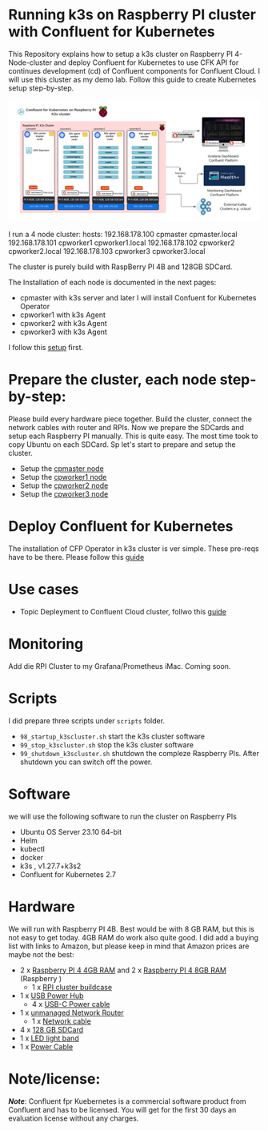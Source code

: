 # Running k3s on Raspberry PI cluster with Confluent for Kubernetes

This Repository explains how to setup a k3s cluster on Raspberry PI 4-Node-cluster and deploy Confluent for Kubernetes to use CFK API for continues development (cd) of Confluent components for Confluent Cloud. I will use this cluster as my demo lab.
Follow this guide to create Kubernetes setup step-by-step.

![RPI k3s cluster with CFK](img/ConfluentforKubernetesonRaspberryPIk3scluster.png)

I run a 4 node cluster:
hosts:
192.168.178.100 cpmaster cpmaster.local
192.168.178.101 cpworker1 cpworker1.local
192.168.178.102 cpworker2 cpworker2.local
192.168.178.103 cpworker3 cpworker3.local

The cluster is purely build with RaspBerry PI 4B and 128GB SDCard.

The Installation of each node is documented in the next pages:
* cpmaster with k3s server and later I will install Confuent for Kubernetes Operator
* cpworker1 with k3s Agent
* cpworker2 with k3s Agent
* cpworker3 with k3s Agent

I follow this [setup](https://gist.github.com/syncom/7c6e90708bc28cc9ede2c3245c203e32) first.

# Prepare the cluster, each node step-by-step:

Please build every hardware piece together. Build the cluster, connect the network cables with router and RPIs. Now we prepare the SDCards and setup each Raspberry PI manually. This is quite easy. The most time took to copy Ubuntu on each SDCard.
Sp let's start to prepare and setup the cluster.

* Setup the [cpmaster node](cpmaster.md)
* Setup the [cpworker1 node](cpworker1.md)
* Setup the [cpworker2 node](cpworker2.md)
* Setup the [cpworker3 node](cpworker3.md)

# Deploy Confluent for Kubernetes

The installation of CFP Operator in k3s cluster is ver simple. These pre-reqs have to be there.
Please follow this [guide](cfk_operator.m)

# Use cases 

* Topic Depleyment to Confluent Cloud cluster, follwo this [guide](usecase_ccloudTopic.md)

# Monitoring

Add die RPI Cluster to my Grafana/Prometheus iMac.
Coming soon.

# Scripts
I did prepare three scripts under `scripts` folder.
* `98_startup_k3scluster.sh` start the k3s cluster software
* `99_stop_k3scluster.sh` stop the k3s cluster software
* `99_shutdown_k3scluster.sh` shutdown the compleze Raspberry PIs. After shutdown you can switch off the power.

# Software

we will use the following software to run the cluster on Raspberry PIs
* Ubuntu OS Server 23.10 64-bit
* Helm
* kubectl
* docker
* k3s , v1.27.7+k3s2
* Confluent for Kubernetes 2.7

# Hardware

We will run with Raspberry PI 4B. Best would be with 8 GB RAM, but this is not easy to get today. 4GB RAM do work also quite good. I did add a buying list with links to Amazon, but please keep in mind that Amazon prices are maybe not the best:
* 2 x [Raspberry PI 4 4GB RAM](https://amzn.to/3FwZHX0) and 2 x [Raspberry PI 4 8GB RAM](https://amzn.to/3L47MDK) (Raspberry )
    * 1 x [RPI cluster buildcase](https://amzn.to/3RaEDf6)
* 1 x [USB Power Hub](https://amzn.to/3N7t4Uv)
    * 4 x [USB-C Power cable](https://amzn.to/3FHU6xb)
* 1 x [unmanaged Network Router](https://amzn.to/3vUyha8)
    * 1 x [Network cable](https://amzn.to/399lb00)
* 4 x [128 GB SDCard](https://amzn.to/3N7t4Uv)
* 1 x [LED light band](https://amzn.to/3Ftp6AI)
* 1 x [Power Cable](https://amzn.to/3smIaLE)

# Note/license:

***Note***: Confluent fpr Kuebernetes is a commercial software product from Confluent and has to be licensed. You will get for the first 30 days an evaluation license without any charges.